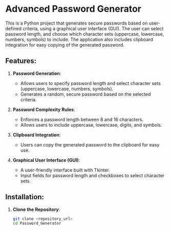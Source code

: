 # Advanced Password Generator

This is a Python project that generates secure passwords based on user-defined criteria, using a graphical user interface (GUI). The user can select password length, and choose which character sets (uppercase, lowercase, numbers, symbols) to include. The application also includes clipboard integration for easy copying of the generated password.

## Features:
1. **Password Generation**:
   - Allows users to specify password length and select character sets (uppercase, lowercase, numbers, symbols).
   - Generates a random, secure password based on the selected criteria.

2. **Password Complexity Rules**:
   - Enforces a password length between 8 and 16 characters.
   - Allows users to include uppercase, lowercase, digits, and symbols.

3. **Clipboard Integration**:
   - Users can copy the generated password to the clipboard for easy use.

4. **Graphical User Interface (GUI)**:
   - A user-friendly interface built with Tkinter.
   - Input fields for password length and checkboxes to select character sets.

## Installation:

1. **Clone the Repository**:
   ```bash
   git clone <repository_url>
   cd Password_Generator
